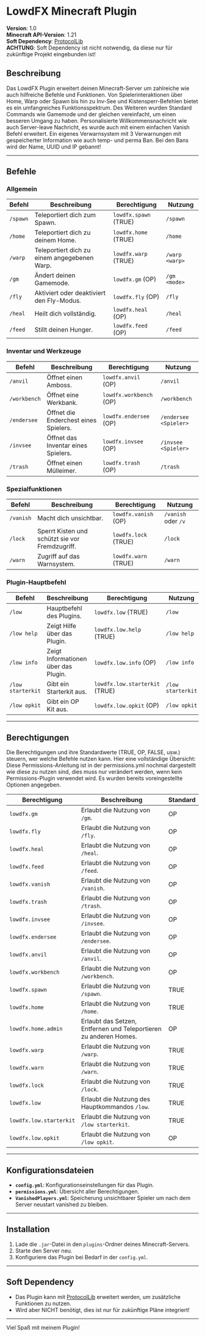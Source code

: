 # LowdFX Minecraft Plugin

**Version**: 1.0  
**Minecraft API-Version**: 1.21  
**Soft Dependency**: [ProtocolLib](https://github.com/dmulloy2/ProtocolLib)  
**ACHTUNG**: Soft Dependency ist nicht notwendig, da diese nur für zukünftige Projekt eingebunden ist!

## Beschreibung
Das LowdFX Plugin erweitert deinen Minecraft-Server um zahlreiche wie auch hilfreiche Befehle und Funktionen.
Von Spielerinteraktionen über Home, Warp oder Spawn bis hin zu Inv-See und Kistensperr-Befehlen bietet es ein umfangreiches Funktionsspektrum.
Des Weiteren wurden Standard Commands wie Gamemode und der gleichen vereinfacht, um einen besseren Umgang zu haben.
Personalisierte Willkommensnachricht wie auch Server-leave Nachricht, es wurde auch mit einem einfachen Vanish Befehl erweitert.
Ein eigenes Verwarnsystem mit 3 Verwarnungen mit gespeicherter Information wie auch temp- und perma Ban.
Bei den Bans wird der Name, UUID und IP gebannt!

---

## Befehle

### Allgemein
| **Befehl**         | **Beschreibung**                                        | **Berechtigung**          | **Nutzung**           |
|--------------------|---------------------------------------------------------|---------------------------|-----------------------|
| `/spawn`           | Teleportiert dich zum Spawn.                            | `lowdfx.spawn` (TRUE)     | `/spawn`              |
| `/home`            | Teleportiert dich zu deinem Home.                       | `lowdfx.home` (TRUE)      | `/home`               |
| `/warp`            | Teleportiert dich zu einem angegebenen Warp.            | `lowdfx.warp` (TRUE)      | `/warp <warp>`        |
| `/gm`              | Ändert deinen Gamemode.                                 | `lowdfx.gm` (OP)          | `/gm <mode>`          |
| `/fly`             | Aktiviert oder deaktiviert den Fly-Modus.               | `lowdfx.fly` (OP)         | `/fly`                |
| `/heal`            | Heilt dich vollständig.                                 | `lowdfx.heal` (OP)        | `/heal`               |
| `/feed`            | Stillt deinen Hunger.                                   | `lowdfx.feed` (OP)        | `/feed`               |

### Inventar und Werkzeuge
| **Befehl**         | **Beschreibung**                                        | **Berechtigung**          | **Nutzung**            |
|--------------------|---------------------------------------------------------|---------------------------|------------------------|
| `/anvil`           | Öffnet einen Amboss.                                    | `lowdfx.anvil` (OP)       | `/anvil`               |
| `/workbench`       | Öffnet eine Werkbank.                                   | `lowdfx.workbench` (OP)   | `/workbench`           |
| `/endersee`        | Öffnet die Enderchest eines Spielers.                   | `lowdfx.endersee` (OP)    | `/endersee <Spieler>`  |
| `/invsee`          | Öffnet das Inventar eines Spielers.                     | `lowdfx.invsee` (OP)      | `/invsee <Spieler>`    |
| `/trash`           | Öffnet einen Mülleimer.                                 | `lowdfx.trash` (OP)       | `/trash`               |

### Spezialfunktionen
| **Befehl**         | **Beschreibung**                                        | **Berechtigung**          | **Nutzung**            |
|--------------------|---------------------------------------------------------|---------------------------|------------------------|
| `/vanish`          | Macht dich unsichtbar.                                  | `lowdfx.vanish` (OP)      | `/vanish` oder `/v`    |
| `/lock`            | Sperrt Kisten und schützt sie vor Fremdzugriff.         | `lowdfx.lock` (TRUE)      | `/lock`                |
| `/warn`            | Zugriff auf das Warnsystem.                             | `lowdfx.warn` (TRUE)      | `/warn`                |

### Plugin-Hauptbefehl
| **Befehl**        | **Beschreibung**                     | **Berechtigung**               | **Nutzung**       |
|-------------------|--------------------------------------|--------------------------------|-------------------|
| `/low`            | Hauptbefehl des Plugins.             | `lowdfx.low` (TRUE)            | `/low`            |
| `/low help`       | Zeigt Hilfe über das Plugin.         | `lowdfx.low.help` (TRUE)       | `/low help`       |
| `/low info`       | Zeigt Informationen über das Plugin. | `lowdfx.low.info` (OP)         | `/low info`       |
| `/low starterkit` | Gibt ein Starterkit aus.             | `lowdfx.low.starterkit` (TRUE) | `/low starterkit` |
| `/low opkit`      | Gibt ein OP Kit aus.                 | `lowdfx.low.opkit` (OP)        | `/low opkit`      |

---

## Berechtigungen

Die Berechtigungen und ihre Standardwerte (TRUE, OP, FALSE, usw.) steuern, wer welche Befehle nutzen kann. Hier eine vollständige Übersicht:
Diese Permissions-Anleitung ist in der permissions.yml nochmal dargestellt wie diese zu nutzen sind, dies muss nur verändert werden, wenn kein Permissions-Plugin verwendet wird.
Es wurden bereits voreingestellte Optionen angegeben.

| **Berechtigung**          | **Beschreibung**                                                   | **Standard** |
|---------------------------|--------------------------------------------------------------------|--------------|
| `lowdfx.gm`               | Erlaubt die Nutzung von `/gm`.                                     | OP           |
| `lowdfx.fly`              | Erlaubt die Nutzung von `/fly`.                                    | OP           |
| `lowdfx.heal`             | Erlaubt die Nutzung von `/heal`.                                   | OP           |
| `lowdfx.feed`             | Erlaubt die Nutzung von `/feed`.                                   | OP           |
| `lowdfx.vanish`           | Erlaubt die Nutzung von `/vanish`.                                 | OP           |
| `lowdfx.trash`            | Erlaubt die Nutzung von `/trash`.                                  | OP           |
| `lowdfx.invsee`           | Erlaubt die Nutzung von `/invsee`.                                 | OP           |
| `lowdfx.endersee`         | Erlaubt die Nutzung von `/endersee`.                               | OP           |
| `lowdfx.anvil`            | Erlaubt die Nutzung von `/anvil`.                                  | OP           |
| `lowdfx.workbench`        | Erlaubt die Nutzung von `/workbench`.                              | OP           |
| `lowdfx.spawn`            | Erlaubt die Nutzung von `/spawn`.                                  | TRUE         |
| `lowdfx.home`             | Erlaubt die Nutzung von `/home`.                                   | TRUE         |
| `lowdfx.home.admin`       | Erlaubt das Setzen, Entfernen und Teleportieren zu anderen Homes.  | OP           |
| `lowdfx.warp`             | Erlaubt die Nutzung von `/warp`.                                   | TRUE         |
| `lowdfx.warn`             | Erlaubt die Nutzung von `/warn`.                                   | TRUE         |
| `lowdfx.lock`             | Erlaubt die Nutzung von `/lock`.                                   | TRUE         |
| `lowdfx.low`              | Erlaubt die Nutzung des Hauptkommandos `/low`.                     | TRUE         |
| `lowdfx.low.starterkit`   | Erlaubt die Nutzung von `/low starterkit`.                         | TRUE         |
| `lowdfx.low.opkit`        | Erlaubt die Nutzung von `/low opkit`.                              | OP           |

---

## Konfigurationsdateien
- **`config.yml`**: Konfigurationseinstellungen für das Plugin.
- **`permissions.yml`**: Übersicht aller Berechtigungen.
- **`VanishedPlayers.yml`**: Speicherung unsichtbarer Spieler um nach dem Server neustart vanished zu bleiben.

---

## Installation
1. Lade die `.jar`-Datei in den `plugins`-Ordner deines Minecraft-Servers.
2. Starte den Server neu.
3. Konfiguriere das Plugin bei Bedarf in der `config.yml`.

---

## Soft Dependency
- Das Plugin kann mit [ProtocolLib](https://github.com/dmulloy2/ProtocolLib) erweitert werden, um zusätzliche Funktionen zu nutzen.
- Wird aber NICHT benötigt, dies ist nur für zukünftige Pläne integriert!
---

Viel Spaß mit meinem Plugin!
